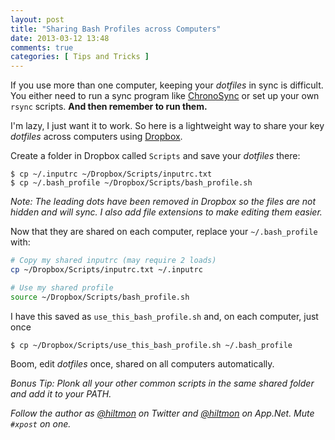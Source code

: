 ```yaml
---
layout: post
title: "Sharing Bash Profiles across Computers"
date: 2013-03-12 13:48
comments: true
categories: [ Tips and Tricks ]
---
```


If you use more than one computer, keeping your *dotfiles* in sync is difficult. You either need to run a sync program like [ChronoSync](http://www.econtechnologies.com/pages/cs/chrono_overview.html) or set up your own `rsync` scripts. **And then remember to run them.**

I'm lazy, I just want it to work. So here is a lightweight way to share your key *dotfiles* across computers using [Dropbox](https://www.dropbox.com).

Create a folder in Dropbox called `Scripts` and save your *dotfiles* there:

	$ cp ~/.inputrc ~/Dropbox/Scripts/inputrc.txt
	$ cp ~/.bash_profile ~/Dropbox/Scripts/bash_profile.sh
	
*Note: The leading dots have been removed in Dropbox so the files are not hidden and will sync. I also add file extensions to make editing them easier.*

Now that they are shared on each computer, replace your `~/.bash_profile` with:

``` bash
# Copy my shared inputrc (may require 2 loads)
cp ~/Dropbox/Scripts/inputrc.txt ~/.inputrc

# Use my shared profile
source ~/Dropbox/Scripts/bash_profile.sh
```

I have this saved as `use_this_bash_profile.sh` and, on each computer, just once

	$ cp ~/Dropbox/Scripts/use_this_bash_profile.sh ~/.bash_profile

Boom, edit *dotfiles* once, shared on all computers automatically.

*Bonus Tip: Plonk all your other common scripts in the same shared folder and add it to your PATH.*

*Follow the author as [@hiltmon](http://https://twitter.com/hiltmon) on Twitter and [@hiltmon](http://alpha.app.net/hiltmon) on App.Net. Mute `#xpost` on one.*
